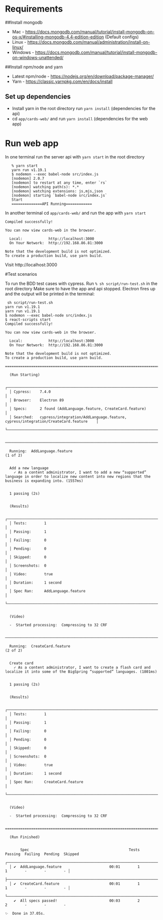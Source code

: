 # Requirements

##Install mongodb

- Mac - https://docs.mongodb.com/manual/tutorial/install-mongodb-on-os-x/#installing-mongodb-4.4-edition-edition (Default configs)
- Linux - https://docs.mongodb.com/manual/administration/install-on-linux/
- Windows - https://docs.mongodb.com/manual/tutorial/install-mongodb-on-windows-unattended/


##Install npm/node and yarn
- Latest npm/node - https://nodejs.org/en/download/package-manager/
- Yarn - https://classic.yarnpkg.com/en/docs/install

## Set up dependencies

- Install yarn in the root directory run `yarn install` (dependencies for the api)
- cd `app/cards-web/` and run `yarn install` (dependencies for the web app)

# Run web app

In one terminal run the server api with  `yarn start` in the root directory

````
   % yarn start       
   yarn run v1.19.1
   $ nodemon --exec babel-node src/index.js
   [nodemon] 2.0.7
   [nodemon] to restart at any time, enter `rs`
   [nodemon] watching path(s): *.*
   [nodemon] watching extensions: js,mjs,json
   [nodemon] starting `babel-node src/index.js`
   Start
   ==============API Running============
````

In another terminal cd `app/cards-web/` and run the app with `yarn start`

````
Compiled successfully!

You can now view cards-web in the browser.

  Local:            http://localhost:3000
  On Your Network:  http://192.168.86.81:3000

Note that the development build is not optimized.
To create a production build, use yarn build.
````


Visit http://localhost:3000

#Test scenarios

To run the BDD test cases with cypress. Run `% sh script/run-test.sh` in the root directory 
Make sure to have the app and api stopped. Electron fires up and the output will be printed in the terminal:

````
 sh script/run-test.sh
yarn run v1.19.1
yarn run v1.19.1
$ nodemon --exec babel-node src/index.js
$ react-scripts start
Compiled successfully!

You can now view cards-web in the browser.

  Local:            http://localhost:3000
  On Your Network:  http://192.168.86.81:3000

Note that the development build is not optimized.
To create a production build, use yarn build.

====================================================================================================

  (Run Starting)

  ┌────────────────────────────────────────────────────────────────────────────────────────────────┐
  │ Cypress:    7.4.0                                                                              │
  │ Browser:    Electron 89                                                                        │
  │ Specs:      2 found (AddLanguage.feature, CreateCard.feature)                                  │
  │ Searched:   cypress/integration/AddLanguage.feature, cypress/integration/CreateCard.feature    │
  └────────────────────────────────────────────────────────────────────────────────────────────────┘


────────────────────────────────────────────────────────────────────────────────────────────────────
                                                                                                    
  Running:  AddLanguage.feature                                                             (1 of 2)


  Add a new language
    ✓ As a content administrator, I want to add a new “supported” language in order to localize new content into new regions that the business is expanding into. (1557ms)


  1 passing (2s)


  (Results)

  ┌────────────────────────────────────────────────────────────────────────────────────────────────┐
  │ Tests:        1                                                                                │
  │ Passing:      1                                                                                │
  │ Failing:      0                                                                                │
  │ Pending:      0                                                                                │
  │ Skipped:      0                                                                                │
  │ Screenshots:  0                                                                                │
  │ Video:        true                                                                             │
  │ Duration:     1 second                                                                         │
  │ Spec Ran:     AddLanguage.feature                                                              │
  └────────────────────────────────────────────────────────────────────────────────────────────────┘


  (Video)

  -  Started processing:  Compressing to 32 CRF                                                                                           


────────────────────────────────────────────────────────────────────────────────────────────────────
                                                                                                    
  Running:  CreateCard.feature                                                              (2 of 2)


  Create card
    ✓ As a content administrator, I want to create a flash card and localize it into some of the BigSpring “supported” languages. (1801ms)


  1 passing (2s)


  (Results)

  ┌────────────────────────────────────────────────────────────────────────────────────────────────┐
  │ Tests:        1                                                                                │
  │ Passing:      1                                                                                │
  │ Failing:      0                                                                                │
  │ Pending:      0                                                                                │
  │ Skipped:      0                                                                                │
  │ Screenshots:  0                                                                                │
  │ Video:        true                                                                             │
  │ Duration:     1 second                                                                         │
  │ Spec Ran:     CreateCard.feature                                                               │
  └────────────────────────────────────────────────────────────────────────────────────────────────┘


  (Video)

  -  Started processing:  Compressing to 32 CRF                                                                                           


====================================================================================================

  (Run Finished)


       Spec                                              Tests  Passing  Failing  Pending  Skipped  
  ┌────────────────────────────────────────────────────────────────────────────────────────────────┐
  │ ✔  AddLanguage.feature                      00:01        1        1        -        -        - │
  ├────────────────────────────────────────────────────────────────────────────────────────────────┤
  │ ✔  CreateCard.feature                       00:01        1        1        -        -        - │
  └────────────────────────────────────────────────────────────────────────────────────────────────┘
    ✔  All specs passed!                        00:03        2        2        -        -        -  

✨  Done in 37.05s.
````
